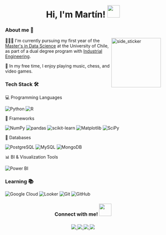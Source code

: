 <h1 align="center"> Hi, I'm Martín!
<img src="https://media.giphy.com/media/hvRJCLFzcasrR4ia7z/giphy.gif"width="40"> </h1>

### About me 💬

<img align="right" width=160px height=160px alt="side_sticker" src="https://i.giphy.com/media/v1.Y2lkPTc5MGI3NjExN2U1N2hud2Vpc3dodm4zY2g0cXJ3d21kMWEwZmR2NHhzcHR4d3k3YSZlcD12MV9pbnRlcm5hbF9naWZfYnlfaWQmY3Q9cw/zNhoFLwmtcrtheyTQY/giphy.gif"/>

👨🏻‍💻 I'm currently pursuing my first year of the <a href="https://mds.uchile.cl/">Master's in Data Science</a> at the University of Chile, as part of a dual degree program with <a href="https://www.dii.uchile.cl/english/">Industrial Engineering</a>.
  
🎸 In my free time, I enjoy playing music, chess, and video games.</p>

### Tech Stack 🛠️

💻 Programming Languages

![Python](https://a11ybadges.com/badge?logo=python)
![R](https://a11ybadges.com/badge?logo=r)

🧩 Frameworks

![NumPy](https://a11ybadges.com/badge?logo=numpy)
![pandas](https://a11ybadges.com/badge?logo=pandas)
![scikit-learn](https://a11ybadges.com/badge?logo=scikitlearn)
![Matplotlib](https://a11ybadges.com/badge?text=matplotlib&badgeColor=white)
![SciPy](https://a11ybadges.com/badge?logo=scipy)

💾 Databases

![PostgreSQL](https://a11ybadges.com/badge?logo=postgresql)
![MySQL](https://a11ybadges.com/badge?logo=mysql)
![MongoDB](https://a11ybadges.com/badge?logo=mongodb&badgeColor=green)


📊 BI & Visualization Tools

![Power BI](https://a11ybadges.com/badge?logo=powerbi)

###

### Learning 📚 

![Google Cloud](https://a11ybadges.com/badge?logo=googlecloud&badgeColor=green)
![Looker](https://a11ybadges.com/badge?logo=looker)
![Git](https://a11ybadges.com/badge?logo=git)
![GitHub](https://a11ybadges.com/badge?logo=github)


###

<h3 align="center">Connect with me! <img src="https://i.giphy.com/media/v1.Y2lkPTc5MGI3NjExcWUyNXdpeDdwNzByMjhrNDd1MXRrOWZ6Nml6NGlpeHgwMHlmZXBqYyZlcD12MV9pbnRlcm5hbF9naWZfYnlfaWQmY3Q9cw/SGGHAPCjED1OcW6ixv/giphy.gif"width="40"></h3>

###

<div align="center">
  <a href="https://www.linkedin.com/in/martintorricop/">
    <img src="https://img.shields.io/badge/LinkedIn-0077B5?style=for-the-badge&logo=linkedin&logoColor=white"/>
  </a>
  <a href="mailto:martin.torrico@ug.uchile.cl">
    <img src="https://img.shields.io/badge/Gmail-D14836?style=for-the-badge&logo=gmail&logoColor=white"/>
  </a>
  <a href="CV_en.pdf">
    <img src="https://img.shields.io/badge/Resume english-purple?style=for-the-badge&logoColor=purple"/>
  </a>
  <a href="CV_es.pdf">
    <img src="https://img.shields.io/badge/Resume spanish-a?style=for-the-badge&logoColor=white"/>
  </a>
</div>

###
